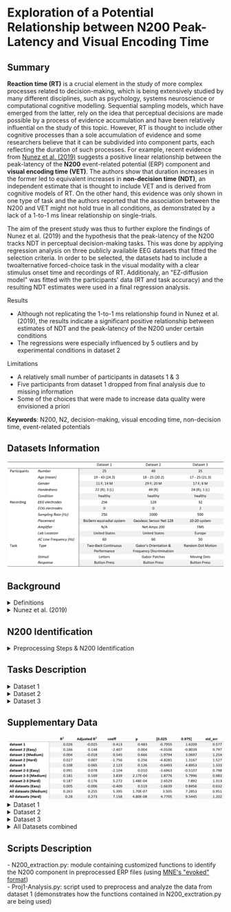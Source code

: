<h1>Exploration of a Potential Relationship between N200 Peak-Latency and Visual Encoding Time</h1>

<h2>Summary</h2>

<b>Reaction time (RT)</b> is a crucial element in the study of more complex processes related to decision-making, which is
being extensively studied by many different disciplines, such as psychology, systems neuroscience or computational
cognitive modelling. Sequential sampling models, which have emerged from the latter, rely on the idea that perceptual
decisions are made possible by a process of evidence accumulation and have been relatively influential on the study of
this topic. However, RT is thought to include other cognitive processes than a sole accumulation of evidence and some
researchers believe that it can be subdivided into component parts, each reflecting the duration of such processes. For
example, recent evidence from <a href="https://pubmed.ncbi.nlm.nih.gov/31028925/">Nunez et al. (2019)</a> suggests a 
positive linear relationship between the peak-latency of the <b>N200</b> event-related potential (ERP) component and <b>visual 
encoding time (VET)</b>. The authors show that duration increases in the former led to equivalent increases in <b>non-decision
time (NDT)</b>, an independent estimate that is thought to include VET and is derived from cognitive models of RT. On the 
other hand, this evidence was only shown in one type of task and the authors reported that the association between the 
N200 and VET might not hold true in all conditions, as demonstrated by a lack of a 1-to-1 ms linear relationship on single-trials.

The aim of the present study was thus to further explore the findings of Nunez et al. (2019) and the hypothesis 
that the peak-latency of the N200 tracks NDT in perceptual decision-making tasks. This was done by applying 
regression analysis on three publicly available EEG datasets that fitted the selection criteria. In order to be selected,
the datasets had to include a twoalternative forced-choice task in the visual modality with a clear stimulus onset time 
and recordings of RT. Additionaly, an "EZ-diffusion model" was fitted with the participants' data (RT and task accuracy) 
and the resulting NDT estimates were used in a final regression analysis. 

Results
- Although not replicating the 1-to-1 ms relationship found in Nunez et al. (2019), the results indicate a significant positive 
relationship between estimates of NDT and the peak-latency of the N200 under certain conditions
- The regressions were especially influenced by 5 outliers and by experimental conditions in dataset 2

Limitations
- A relatively small number of participants in datasets 1 & 3
- Five participants from dataset 1 dropped from final analysis due to missing information
- Some of the choices that were made to increase data quality were envisioned a priori

<b>Keywords</b>: N200, N2, decision-making, visual encoding time, non-decision time, event-related potentials

<h2>Datasets Information</h2>
  <img src="/Supplementary_Data/Datasets_summary.png" alt="Datasets information" title="Datasets information">
  
<h2>Background</h2>
<details>
  <summary>Definitions</summary>
  
  Visual Encoding Time (VET)</br>
  - initial period for visual information processing  </br>
  - thought to reflect early cognitive processes like figure-ground segregation  </br>
  - 150-200 ms post stimulus, depending on visual noise, levels of attention </br></br>
 
  Non-Decision Time (NDT) </br>
  - period within response time (RT) that includes cognitive processes not related to evidence accumulation in decision-making tasks </br>
  - an independent estimate that is thought to include VET and is derived from cognitive models of RTs </br></br>
  
  N200
  - negative Event-Related Potential (ERP) typically occurring 180-325 ms post stimulus presentation <a href="https://pubmed.ncbi.nlm.nih.gov/16239953/">(Patel & Azzam, 2005)</a> </br>
  - thought to reflect processes associated with perception, selective attention, and cognitive control (<a href="https://pubmed.ncbi.nlm.nih.gov/17850238/">Folstein & Van Petten, 2008</a>; Patel & Azzam, 2005) </br>

</details>

<details>
<summary>Nunez et al. (2019)</summary></br>
1. Response time and choice data from participants fitted to drift-diffusion models (DDM)</br>
2. Response time data simulated with various amounts of trial-to-trial variability in NDT and evidence accumulation rate</br>
3. Mean NDT across trials was well estimated by 10th percentiles of response time distributions</br></br>

<b>Conclusion</b></br>
N200 latencies:
- vary across individuals
- are modulated by external visual noise
- increase by x milliseconds when response time increases by x milliseconds</br>

<b>Limitations</b></br>
hypothesis might not hold true in all conditions:</br>
- lack of a 1-to-1 ms linear relationship on single-trials
- supporting evidence was only shown in one type of task
</details>

<h2>N200 Identification</h2>
<details>
  <summary>Preprocessing Steps & N200 Identification</summary>
  The EEG activity was processed with <a href="https://mne.tools/stable/index.html">MNE</a>, an open-source python package dedicated to the analysis of
  neurophysiological data. Raw data was obtained for the first and third dataset, while the data used from the second one
  had already been preprocessed.
  
  Preprocessing of the raw EEG data for dataset 1 and 3 was performed in the following order:
  1. Average reference applied to all the electrodes 
  2. Bandpass filter (0.1-100 Hz)
  3. Artifact removal using Independent Component analysis (ICA) </br>
  ICA was applied to dataset 1 and 3 to remove eye movement artifacts. EOG electrodes from the third dataset
  were used to this end, but had to be simulated from EEG data in the first dataset. This was done through the
  MNE package, by creating a bipolar reference from two frontal EEG electrodes and using it as a proxy for an EOG
  electrode. Electrode “1EX4” was used as the anode and “1EX5” as the cathode.
  4. Bandpass filter (1-10 Hz)
  5. Epoching </br>
  Epochs were time-locked on stimulus presentation, starting 200 ms before stimulus-onset and with a total
  duration of 500 ms.
  6. Baseline correction </br>
  Baseline correction was applied to each epoch using the 200 ms period before stimulus-onset.
  7. Linear detrend
  8. Epochs and electrodes rejection </br>
  Any epoch containing more than 30% of its electrodes showing absolute amplitudes greater than 100 μV were
  automatically rejected. Any electrode showing absolute amplitudes greater than 100 μV in more than 20 epochs
  were automatically rejected from every epoch.
  9. Generating the ERP </br>
  Stimulus-locked ERP were generated by averaging the EEG activity across the selected epochs.
  10. Singular value decomposition (SVD) </br>
  SVD was applied to the data using Python’s Numpy library. The resulting U (Timepoints x Components) and V
  (Components x Electrodes) matrices, were respectively used to identify the waveform and spatial distribution of
  the N200 in the ERP of each participant.
  11. Template matching </br>
  The waveform template was reframed and resampled to match the specified N200’s time window – here, 125 to
  275ms post-stimulus – and the sampling rate used in each dataset. The topographic template was converted
  into a grayscale image (1280 x 1280 pixels) and vectorized. Both the waveform and topographic templates were
  derived from Nunez et al., (2019). Similarly to the topographic template, topographic maps (1280 x 1280 pixels)
  of the components from the V matrix were converted into a vector of grayscale values.
  For each participant, the first 10 components of the U and V matrices were correlated (Pearson's r) with the
  waveform and topographic templates, respectively. The product of the two correlation coefficients was then 
  calculated for each component, and the component with the highest product was designated as reflective of a
  participant’s N200.
  12. Estimation of NDT</br>
  For each participant, the 10th percentile of RT was used as an estimate of NDT, as suggested by Nunez et al. (2019).
  13. Linear regression analysis</br>
  A linear regression analysis wasperformed using the open-source python module statsmodels. The analysis was first 
  conducted on each dataset independently and then on a merged version of the three datasets
</details>


<h2>Tasks Description</h2>

<details>
  <summary>Dataset 1</summary>
  Participants performed a version of a two-back continuous performance task that included rewards and
  punishments, themselves communicated via auditory feedback tones. The participants were presented with a
  succession of letters on a screen and had to determine with button presses whether any given letter was the same as
  the one presented two occurrences earlier.
</details>

<details>
  <summary>Dataset 2</summary>
  Participants were presented with Gabor patches that were embedded in visual noise and varied in
  orientations and spatial frequencies. The experiment consisted of two tasks, each containing three different block types
  of increasing difficulty.
  In the first one, the so-called “Signal task”, the goal was to classify Gabor patches into two categories of either low or
  high spatial frequencies. The patches were presented with an orientation of either 45 or 135 degrees and the difficulty
  was increased between the three block types by lowering the discrepancy in spatial frequency between the two
  categories:

  - Easy: low frequency patches were shown at 2.35 cycles per degree (cpd), and high frequency patches at 2.65 cpd
  (0.3 cpd difference).
  - Medium: low frequency patches were shown at 2.4 cpd and high frequency patches at 2.6 cpd (0.2 cpd
  difference).
  - Hard: low spatial frequency patches were shown at 2.45 cpd and high spatial frequency patches at 2.55 cpd (0.1
  cpd difference).  

  The goal of the second task (Signal-Response (SR) Mapping) depended on the difficulty of the block. Gabor patches were
  once again presented with an orientation of either 45 or 135 degrees, but this time the spatial frequency was kept
  constant for the two categories across block types, with low and high frequency patches shown at 2.4 cpd and 2.6 cpd,
  respectively. The goal of the task varied as follows:
  - Easy: participants were asked to respond by pressing a single button whenever they detected any Gabor patch.
  - Medium: participants had to discriminate low and high frequency patches by pressing one of two buttons.
  - Hard: participants had to discriminate the patches based on both spatial frequency and orientation by pressing
  one of two buttons. As an example, one button corresponded to patches with both high spatial frequency and a
  45-degree orientation, while the other corresponded to patches with both low spatial frequency and an
  orientation of 135 degrees.</br></br>
  
  <b>Due to time constraints, only the data from the first task was used in the present study.</b>
  
</details>

<details>
  <summary>Dataset 3</summary>
  Participants performed a random dot motion task where the goal, in each trial, was to determine
  whether an array of moving dots is shifting to the left or to the right of the screen. The array contains two types of dots,
  together forming a borderless circle. In one type, each dot is independently moving in pseudo-random directions while,
  in the other, the dots are collectively moving either toward the left or the right. The task included two different
  conditions: accuracy trials, in which the participants were asked to respond as accurately as they could, and speed trials,
  in which they were asked to respond as quickly as they could. The array of dots was shown for 1.5 second on each trial
  and visual feedback was given after every response.  
</details>


<h2>Supplementary Data</h2>
<img src="Supplementary_Data/results_statistics.png" alt="Statistics" title="Statistics">  

<details>
  <summary>Dataset 1</summary>
  <img src="/Supplementary_Data/Figures/Outliers_Excluded/dataset1.png" alt="Dataset1 - Regression" title="Dataset 1 - Regression Plot">  
</details>

<details>
  <summary>Dataset 2</summary>
  <img src="/Supplementary_Data/Figures/Outliers_Excluded/dataset2 (Easy).png" alt="Dataset2 (easy condition) - Regression" title="Dataset 2 (easy) - Regression Plot">
  <img src="/Supplementary_Data/Figures/Outliers_Excluded/dataset2 (Medium).png" alt="Dataset2 (medium condition) - Regression" title="Dataset 2 (medium)- Regression Plot">
  <img src="/Supplementary_Data/Figures/Outliers_Excluded/dataset2 (Hard).png" alt="Dataset2 (hard condition) - Regression" title="Dataset 2 (hard) - Regression Plot">
</details>

<details>
  <summary>Dataset 3</summary>
  <img src="/Supplementary_Data/Figures/Outliers_Excluded/dataset3.png" alt="Dataset3 - Regression" title="Dataset 3 - Regression Plot">
</details>

<details>
  <summary>All Datasets combined</summary>
  <img src="Supplementary_Data/Figures/Outliers_Excluded/All_datasets (Easy).png" alt="All Datasets (easy) - Regression" title="All Datasets (easy) - Regression Plot">
  <img src="Supplementary_Data/Figures/Outliers_Excluded/All_datasets (Medium).png" alt="All Datasets (medium)" title="All Datasets (medium) - Regression Plot">
  <img src="Supplementary_Data/Figures/Outliers_Excluded/All_datasets (Hard).png" alt="All Datasets (hard)" title="All Datasets (hard) - Regression Plot">
</details>

<h2>Scripts Description</h2>
- N200_extraction.py: module containing customized functions to identify the N200 component in preprocessed ERP files (using <a href="https://mne.tools/stable/generated/mne.Evoked.html#mne-evoked">MNE's "evoked" format</a>) </br>
- Proj1-Analysis.py: script used to preprocess and analyze the data from dataset 1 (demonstrates how the functions contained in N200_exctration.py are being used) 
